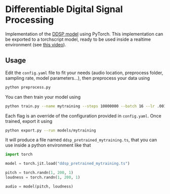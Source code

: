 # Differentiable Digital Signal Processing

Implementation of the [DDSP model](https://github.com/magenta/ddsp) using PyTorch. This implementation can be exported to a torchscript model, ready to be used inside a realtime environment (see [this video](https://www.youtube.com/watch?v=_U6Bn-1FDHc)).

## Usage

Edit the `config.yaml` file to fit your needs (audio location, preprocess folder, sampling rate, model parameters...), then preprocess your data using

```bash
python preprocess.py
```

You can then train your model using

```bash
python train.py --name mytraining --steps 10000000 --batch 16 --lr .001
```

Each flag is an override of the configuration provided in `config.yaml`. Once trained,
export it using

```bash
python export.py --run models/mytraining
```

It will produce a file named `ddsp_pretrained_mytraining.ts`, that you can use inside a python environment like that

```python
import torch

model = torch.jit.load("ddsp_pretrained_mytraining.ts")

pitch = torch.randn(1, 200, 1)
loudness = torch.randn(1, 200, 1)

audio = model(pitch, loudness)
```
